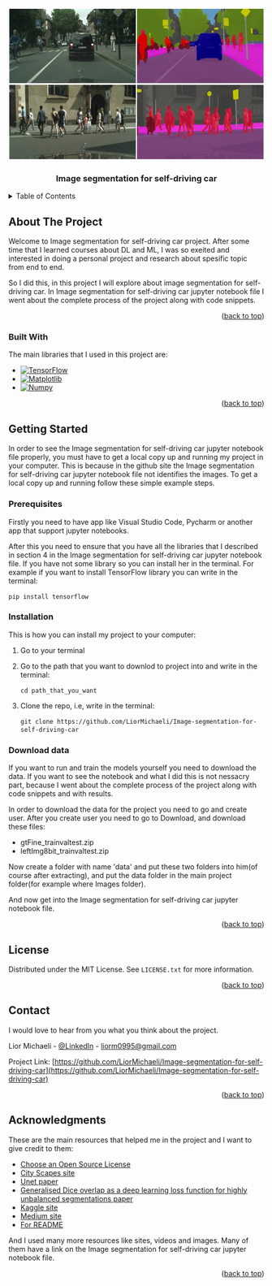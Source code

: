 <!-- Improved compatibility of back to top link: See: https://github.com/othneildrew/Best-README-Template/pull/73 -->
<a name="readme-top"></a>
<!--
*** Thanks for checking out the Best-README-Template. If you have a suggestion
*** that would make this better, please fork the repo and create a pull request
*** or simply open an issue with the tag "enhancement".
*** Don't forget to give the project a star!
*** Thanks again! Now go create something AMAZING! :D
-->


<!-- PROJECT LOGO -->
<br />
<div align="center">
  <a href="https://github.com/LiorMichaeli/Image-segmentation-for-self-driving-car">
    <img src="Images/semantic segmentation.webp" alt="Logo" width="600" height="300">
  </a>
  <h3 align="center">Image segmentation for self-driving car</h3>
</div>



<!-- TABLE OF CONTENTS -->
<details>
  <summary>Table of Contents</summary>
  <ol>
    <li>
      <a href="#about-the-project">About The Project</a>
      <ul>
        <li><a href="#built-with">Built With</a></li>
      </ul>
    </li>
    <li>
      <a href="#getting-started">Getting Started</a>
      <ul>
        <li><a href="#prerequisites">Prerequisites</a></li>
        <li><a href="#installation">Installation</a></li>
        <li><a href="#Download-data">Download data</a></li>
      </ul>
    </li>
    <li><a href="#license">License</a></li>
    <li><a href="#contact">Contact</a></li>
    <li><a href="#acknowledgments">Acknowledgments</a></li>
  </ol>
</details>



<!-- ABOUT THE PROJECT -->
## About The Project

Welcome to Image segmentation for self-driving car project.
After some time that I learned courses about DL and ML, I was so exeited and interested in doing a personal project and research about spesific topic from end to end.

So I did this, in this project I will explore about image segmentation for self-driving car.
In Image segmentation for self-driving car jupyter notebook file I went about the complete process of the project along with code snippets.

<p align="right">(<a href="#readme-top">back to top</a>)</p>



### Built With

The main libraries that I used in this project are:

* [![TensorFlow][TensorFlow.js]][TensorFlow-url]
* [![Matplotlib][Matplotlib.js]][Matplotlib-url]
* [![Numpy][Numpy.js]][Numpy-url]

<p align="right">(<a href="#readme-top">back to top</a>)</p>



<!-- GETTING STARTED -->
## Getting Started

In order to see the Image segmentation for self-driving car jupyter notebook file properly, you must have to get a local copy up and running my project in your computer.
This is because in the github site the Image segmentation for self-driving car jupyter notebook file not identifies the images.
To get a local copy up and running follow these simple example steps.

### Prerequisites

Firstly you need to have app like Visual Studio Code, Pycharm or another app that support jupyter notebooks.

After this you need to ensure that you have all the libraries that I described in section 4 in the Image segmentation for self-driving car jupyter notebook file.
If you have not some library so you can install her in the terminal.
For example if you want to install TensorFlow library you can write in the terminal:

```
pip install tensorflow
```

### Installation

This is how you can install my project to your computer:

1. Go to your terminal

2. Go to the path that you want to downlod to project into and write in the terminal:
   ```
   cd path_that_you_want
   ```

3. Clone the repo, i.e, write in the terminal:
   ```
   git clone https://github.com/LiorMichaeli/Image-segmentation-for-self-driving-car
   ```

### Download data

If you want to run and train the models yourself you need to download the data.
If you want to see the notebook and what I did this is not nessacry part,
because I went about the complete process of the project along with code snippets and with results.

In order to download the data for the project you need to go and create user.
After you create user you need to go to Download, and download these files:
* gtFine_trainvaltest.zip
* leftImg8bit_trainvaltest.zip

Now create a folder with name 'data' and put these two folders into him(of course after extracting),
and put the data folder in the main project folder(for example where Images folder).


And now get into the Image segmentation for self-driving car jupyter notebook file.

<p align="right">(<a href="#readme-top">back to top</a>)</p>

<!-- LICENSE -->
## License

Distributed under the MIT License. See `LICENSE.txt` for more information.

<p align="right">(<a href="#readme-top">back to top</a>)</p>



<!-- CONTACT -->
## Contact

I would love to hear from you what you think about the project.

Lior Michaeli - [@LinkedIn](https://www.linkedin.com/in/liormichaeli/) - liorm0995@gmail.com

Project Link: [https://github.com/LiorMichaeli/Image-segmentation-for-self-driving-car](https://github.com/LiorMichaeli/Image-segmentation-for-self-driving-car)
<p align="right">(<a href="#readme-top">back to top</a>)</p>



<!-- ACKNOWLEDGMENTS -->
## Acknowledgments

These are the main resources that helped me in the project and I want to give credit to them:

* [Choose an Open Source License](https://choosealicense.com)
* [City Scapes site](https://www.cityscapes-dataset.com/dataset-overview/#features)
* [Unet paper](https://arxiv.org/pdf/1505.04597.pdf)
* [Generalised Dice overlap as a deep learning loss function for highly unbalanced segmentations paper](https://arxiv.org/pdf/1707.03237v3.pdf)
* [Kaggle site](https://www.kaggle.com/datasets)
* [Medium site](https://medium.com/)
* [For README](https://github.com/othneildrew/Best-README-Template/tree/master#readme-top)

And I used many more resources like sites, videos and images. Many of them have a link on the Image segmentation for self-driving car jupyter notebook file.
  
<p align="right">(<a href="#readme-top">back to top</a>)</p>



<!-- MARKDOWN LINKS & IMAGES -->
<!-- https://www.markdownguide.org/basic-syntax/#reference-style-links -->
[TensorFlow.js]: https://img.shields.io/badge/TensorFlow-FF6F00?style=for-the-badge&logo=tensorflow&logoColor=white
[TensorFlow-url]: https://www.tensorflow.org/?hl=he
[Matplotlib.js]: https://img.shields.io/badge/Matplotlib-3776AB?style=for-the-badge&logo=matplotlib&logoColor=white
[Matplotlib-url]: https://matplotlib.org/
[Numpy.js]: https://img.shields.io/badge/NumPy-013243?style=for-the-badge&logo=numpy&logoColor=white
[Numpy-url]: https://numpy.org/
